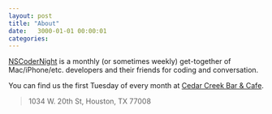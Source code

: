 ```yaml
---
layout: post
title: "About"
date:   3000-01-01 00:00:01
categories: 
---
```


[NSCoderNight](http://nscodernight.com) is a monthly (or sometimes weekly) get-together of Mac/iPhone/etc. developers and their friends for coding and conversation.

You can find us the first Tuesday of every month at [Cedar Creek Bar & Cafe](https://cedarcreekcafe.com).

> 1034 W. 20th St, Houston, TX 77008

